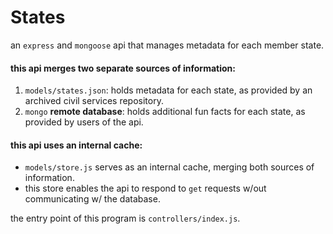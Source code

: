 # States
an `express` and `mongoose` api that manages metadata for each member state.

#### this api merges two separate sources of information:
1. `models/states.json`: holds metadata for each state, as provided by an archived civil services repository.
2. `mongo` **remote database**: holds additional fun facts for each state, as provided by users of the api.

#### this api uses an internal cache:
- `models/store.js` serves as an internal cache, merging both sources of information.  
- this store enables the api to respond to `get` requests w/out communicating w/ the database.

the entry point of this program is `controllers/index.js`.